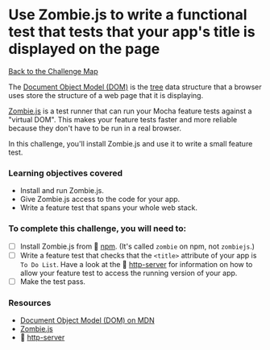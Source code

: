 # Use Zombie.js to write a functional test that tests that your app's title is displayed on the page

[Back to the Challenge Map](00_challenge_track.md)

The [Document Object Model (DOM)](https://developer.mozilla.org/en-US/docs/Web/API/Document_Object_Model/Introduction) is the [tree](https://en.wikipedia.org/wiki/Tree_(data_structure)) data structure that a browser uses store the structure of a web page that it is displaying.

[Zombie.js](http://zombie.js.org/) is a test runner that can run your Mocha feature tests against a "virtual DOM".  This makes your feature tests faster and more reliable because they don't have to be run in a real browser.

In this challenge, you'll install Zombie.js and use it to write a small feature test.

### Learning objectives covered

- Install and run Zombie.js.
- Give Zombie.js access to the code for your app.
- Write a feature test that spans your whole web stack.

### To complete this challenge, you will need to:

- [ ] Install Zombie.js from :pill: [npm](../pills/npm.md). (It's called `zombie` on npm, not `zombiejs`.)
- [ ] Write a feature test that checks that the `<title>` attribute of your app is `To Do List`.  Have a look at the :pill: [http-server](../pills/http_server.md) for information on how to allow your feature test to access the running version of your app.
- [ ] Make the test pass.

### Resources

- [Document Object Model (DOM) on MDN](https://developer.mozilla.org/en-US/docs/Web/API/Document_Object_Model/Introduction)
- [Zombie.js](http://zombie.js.org/)
- :pill: [http-server](../pills/http_server.md)
